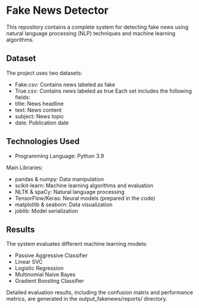 # Fake News Detector
This repository contains a complete system for detecting fake news using natural language processing (NLP) techniques and machine learning algorithms.

## Dataset
The project uses two datasets:

- Fake.csv: Contains news labeled as fake
- True.csv: Contains news labeled as true
Each set includes the following fields:
- title: News headline
- text: News content
- subject: News topic
- date: Publication date

## Technologies Used

- Programming Language: Python 3.9

Main Libraries:

- pandas & numpy: Data manipulation
- scikit-learn: Machine learning algorithms and evaluation
- NLTK & spaCy: Natural language processing
- TensorFlow/Keras: Neural models (prepared in the code)
- matplotlib & seaborn: Data visualization
- joblib: Model serialization



## Results
The system evaluates different machine learning models:

- Passive Aggressive Classifier
- Linear SVC
- Logistic Regression
- Multinomial Naive Bayes
- Gradient Boosting Classifier
  
Detailed evaluation results, including the confusion matrix and performance metrics, are generated in the output_fakenews/reports/ directory.

